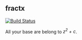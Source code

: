 fractx
------

[![Build Status](https://travis-ci.org/wkhere/fractx.svg?branch=master)](https://travis-ci.org/wkhere/fractx)

All your base are belong to *z<sup>2</sup> + c*.
